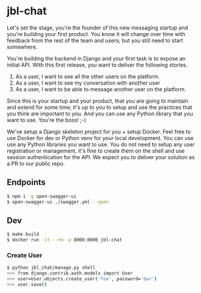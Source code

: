 # jbl-chat

Let's set the stage, you're the founder of this new messaging startup and you're building your first product. You know
it will change over time with feedback from the rest of the team and users; but you still need to start somewhere.

You're building the backend in Django and your first task is to expose an initial API. With this first release, you want
to deliver the following stories.

1. As a user, I want to see all the other users on the platform.
2. As a user, I want to see my conversation with another user
3. As a user, I want to be able to message another user on the platform.

Since this is your startup and your product, that you are going to maintain and extend for some time; it's up to you to
setup and use the practices that you think are important to you. And you can use any Python library that you want to
use. You're the boss! ;-)

We've setup a Django skeleton project for you + setup Docker. Feel free to use Docker for dev or Python venv for your
local development. You can use use any Python libraries you want to use. You do not need to setup any user registration
or management, it's fine to create them on the shell and use session authentication for the API. We expect you to
deliver your solution as a PR to our public repo.


## Endpoints

```bash
$ npm i -g open-swagger-ui
$ open-swagger-ui ./swagger.yml --open
```

## Dev

```bash
$ make build
$ docker run -it --rm -p 8000:8000 jbl-chat
```

### Create User

```bash
$ python jbl_chat/manage.py shell
>>> from django.contrib.auth.models import User
>>> user=User.objects.create_user('foo', password='bar')
>>> user.save()
```
